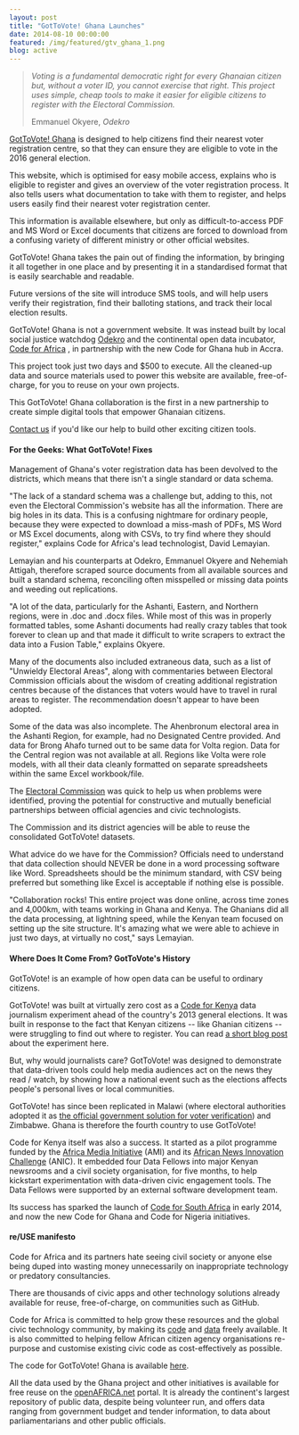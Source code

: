 ```yaml
---
layout: post
title: "GotToVote! Ghana Launches"
date: 2014-08-10 00:00:00
featured: /img/featured/gtv_ghana_1.png
blog: active
---
```


<blockquote>
	<p><em>Voting is a fundamental democratic right for every Ghanaian citizen but, without a voter ID, you cannot exercise that right. This project uses simple, cheap tools to make it easier for eligible citizens to register with the Electoral Commission.</em></p>
	<footer>Emmanuel Okyere, <cite title="Source Title">Odekro</cite></footer>
</blockquote>

<p class="lead"><a href="http://ghana.gottovote.cc" target="_blank">GotToVote! Ghana</a> is designed to help citizens find their nearest voter registration centre, so that they can ensure they are eligible to vote in the 2016 general election.</p>

<p>This website, which is optimised for easy mobile access, explains who is eligible to register and gives an overview of the voter registration process. It also tells users what documentation to take with them to register, and helps users easily find their nearest voter registration center.</p>

<p>This information is available elsewhere, but only as difficult-to-access PDF and MS Word or Excel documents that citizens are forced to download from a confusing variety of different ministry or other official websites.</p>

<p>GotToVote! Ghana takes the pain out of finding the information, by bringing it all together in one place and by presenting it in a standardised format that is easily searchable and readable.</p>

<p>Future versions of the site will introduce SMS tools, and will help users verify their registration, find their balloting stations, and track their local election results.</p>

<p>GotToVote! Ghana is not a government website. It was instead built by local social justice watchdog <a href="http://www.odekro.org/info/odekro-overview" target="_blank"> Odekro</a> and the continental open data incubator, <a href="http://www.codeforafrica.org">Code for Africa</a> , in partnership with the new Code for Ghana hub in Accra.</p>

<p>This project took just two days and $500 to execute. All the cleaned-up data and source materials used to power this website are available, free-of-charge, for you to reuse on your own projects.</p>

<p>This GotToVote! Ghana collaboration is the first in a new partnership to create simple digital tools that empower Ghanaian citizens.</p>

<p><a href="mailto:info@codeforafrica.org">Contact us</a> if you'd like our help to build other exciting citizen tools.</p>


<h4>For the Geeks: What GotToVote! Fixes</h4>

<p>Management of Ghana's voter registration data has been devolved to the districts, which means that there isn't a single standard or data schema.</p>

<p>"The lack of a standard schema was a challenge but, adding to this, not even the Electoral Commission's website has all the information. There are big holes in its data. This is a confusing nightmare for ordinary people, because they were expected to download a miss-mash of PDFs, MS Word or MS Excel documents, along with CSVs, to try find where they should register," explains Code for Africa's lead technologist, David Lemayian.</p>

<p>Lemayian and his counterparts at Odekro, Emmanuel Okyere and Nehemiah Attigah, therefore scraped source documents from all available sources and built a standard schema, reconciling often misspelled or missing data points and weeding out replications.</p>

<p>"A lot of the data, particularly for the Ashanti, Eastern, and Northern regions, were in .doc and .docx files. While most of this was in properly formatted tables, some Ashanti documents had really crazy tables that took forever to clean up and that made it difficult to write scrapers to extract the data into a Fusion Table," explains Okyere.</p>

<p>Many of the documents also included extraneous data, such as a list of "Unwieldy Electoral Areas", along with commentaries between Electoral Commission officials about the wisdom of creating additional registration centres because of the distances that voters would have to travel in rural areas to register. The recommendation doesn't appear to have been adopted.</p>

<p>Some of the data was also incomplete. The Ahenbronum electoral area in the Ashanti Region, for example, had no Designated Centre provided. And data for Brong Ahafo turned out to be same data for Volta region. Data for the Central region was not available at all. Regions like Volta were role models, with all their data cleanly formatted on separate spreadsheets within the same Excel workbook/file.</p>

<p>The <a href="http://www.ec.gov.gh/" target="_blank">Electoral Commission</a> was quick to help us when problems were identified, proving the potential for constructive and mutually beneficial partnerships between official agencies and civic technologists.</p>

<p>The Commission and its district agencies will be able to reuse the consolidated GotToVote! datasets.</p>

<p>What advice do we have for the Commission? Officials need to understand that data collection should NEVER be done in a word processing software like Word. Spreadsheets should be the minimum standard, with CSV being preferred but something like Excel is acceptable if nothing else is possible.</p>

<p>"Collaboration rocks! This entire project was done online, across time zones and 4,000km, with teams working in Ghana and Kenya. The Ghanians did all the data processing, at lightning speed, while the Kenyan team focused on setting up the site structure. It's amazing what we were able to achieve in just two days, at virtually no cost," says Lemayian.</p>


<h4>Where Does It Come From? GotToVote's History</h4>

<p>GotToVote! is an example of how open data can be useful to ordinary citizens.</p>

<p>GotToVote! was built at virtually zero cost as a <a href="http://code4kenya.org/" target="_blank">Code for Kenya</a> data journalism experiment ahead of the country's 2013 general elections. It was built in response to the fact that Kenyan citizens -- like Ghanian citizens -- were struggling to find out where to register. You can read <a href="http://ijnet.org/stories/data-journalism-boosts-voter-registration-kenya" target="_blank">a short blog post</a> about the experiment here.</p>

<p>But, why would journalists care? GotToVote! was designed to demonstrate that data-driven tools could help media audiences act on the news they read / watch, by showing how a national event such as the elections affects people's personal lives or local communities.</p>

<p>GotToVote! has since been replicated in Malawi (where electoral authorities adopted it as <a href="https://www.youtube.com/watch?v=hUdCVzxCt_o" target="_blank">the official government solution for voter verification</a>) and Zimbabwe. Ghana is therefore the fourth country to use GotToVote!</p>

<p>Code for Kenya itself was also a success. It started as a pilot programme funded by the <a href="http://africanmediainitiative.org/" target="_blank">Africa Media Initiative</a> (AMI) and its <a href="http://africannewschallenge.org/" target="_blank">African News Innovation Challenge</a> (ANIC). It embedded four Data Fellows into major Kenyan newsrooms and a civil society organisation, for five months, to help kickstart experimentation with data-driven civic engagement tools. The Data Fellows were supported by an external software development team.</p>

<p>Its success has sparked the launch of <a href="http://www.code4sa.org/" target="_blank">Code for South Africa</a>  in early 2014, and now the new Code for Ghana and Code for Nigeria initiatives.</p>

<h4>re/USE manifesto</h4>

<p>Code for Africa and its partners hate seeing civil society or anyone else being duped into wasting money unnecessarily on inappropriate technology or predatory consultancies.</p>

<p>There are thousands of civic apps and other technology solutions already available for reuse, free-of-charge, on communities such as GitHub.</p>

<p>	Code for Africa is committed to help grow these resources and the global civic technology community, by making its <a href="https://github.com/CodeForAfrica" target="_blank">code</a> and <a href="http://africaopendata.org/" target="_blank">data</a> freely available. It is also committed to helping fellow African citizen agency organisations re-purpose and customise existing civic code as cost-effectively as possible.</p>

<p>The code for GotToVote! Ghana is available <a href="http://github.com/CodeForAfrica/GotToVote.Ghana" target="_blank">here</a>.</p>

<p>All the data used by the Ghana project and other initiatives is available for free reuse on the <a href="http://openafrica.net/" target="_blank">openAFRICA.net</a> portal. It is already the continent's largest repository of public data, despite being volunteer run, and offers data ranging from government budget and tender information, to data about parliamentarians and other public officials.</p>
